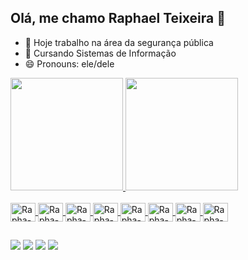 ## Olá, me chamo Raphael Teixeira 👋

- 🔭 Hoje trabalho na área da segurança pública
- 🌱 Cursando Sistemas de Informação
- 😄 Pronouns: ele/dele

<div>
<a href="[https://githubhttps://github.com/RFATeixeira/](https://github.com/RFATeixeira/)">
<img height="180em" src="https://github-readme-stats.vercel.app/api?username=rfateixeira&show_icons=true&theme=dracula&include_all_commits=true&count_private=true"/>
<img height="180em" src="https://github-readme-stats.vercel.app/api/top-langs/?username=rfateixeira&layout=compact&langs_count=16&theme=dracula"/>
</div>

<div style="display: inline_block"><br>
  <img align="center" alt="Rapha-Tw" height="30" width="40" src="https://cdn.jsdelivr.net/gh/devicons/devicon@latest/icons/tailwindcss/tailwindcss-original.svg">
  <img align="center" alt="Rapha-Html" height="30" width="40" src="https://cdn.jsdelivr.net/gh/devicons/devicon@latest/icons/html5/html5-original.svg">
  <img align="center" alt="Rapha-Js" height="30" width="40" src="https://cdn.jsdelivr.net/gh/devicons/devicon@latest/icons/javascript/javascript-original.svg">
  <img align="center" alt="Rapha-Css" height="30" width="40" src="https://cdn.jsdelivr.net/gh/devicons/devicon@latest/icons/css3/css3-original.svg">
  <img align="center" alt="Rapha-Bs" height="30" width="40" src="https://cdn.jsdelivr.net/gh/devicons/devicon@latest/icons/bootstrap/bootstrap-plain.svg">
  <img align="center" alt="Rapha-Ps" height="30" width="40" src="https://cdn.jsdelivr.net/gh/devicons/devicon@latest/icons/photoshop/photoshop-original.svg">
  <img align="center" alt="Rapha-Vs" height="30" width="40" src="https://cdn.jsdelivr.net/gh/devicons/devicon@latest/icons/vscode/vscode-original.svg">
  <img align="center" alt="Rapha-Ts" height="30" width="40" src="https://cdn.jsdelivr.net/gh/devicons/devicon@latest/icons/typescript/typescript-original.svg">
</div>

##

<div>
  <a href="https://www.instagram.com/rfateixeira/" target="_blank"><img src="https://img.shields.io/badge/Instagram-E4405F?style=for-the-badge&logo=instagram&logoColor=white" target="_blank"></a>
  <a href="https://www.youtube.com/channel/UCHo-HldCCZ_xKQpMqd6jfBg" target="_blank"><img src="https://img.shields.io/badge/YouTube-FF0000?style=for-the-badge&logo=youtube&logoColor=white" target="_blank"></a>
  <a href="https://www.twitch.tv/rfateixeira" target="_blank"><img src="https://img.shields.io/badge/Twitch-9146FF?style=for-the-badge&logo=twitch&logoColor=white" target="_blank"></a>
  <a href="https://x.com/RFATeixeira_" target="_blank"><img src="https://img.shields.io/badge/Twitter-1DA1F2?style=for-the-badge&logo=twitter&logoColor=white" target="_blank"></a>
</div>


